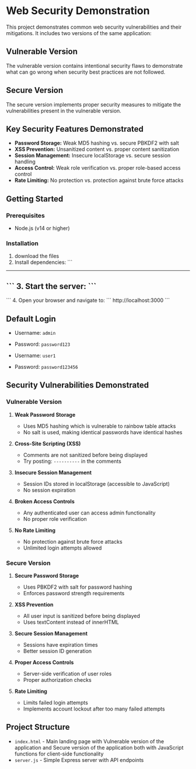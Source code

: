 # Web Security Demonstration

This project demonstrates common web security vulnerabilities and their mitigations. It includes two versions of the same application:

## Vulnerable Version
The vulnerable version contains intentional security flaws to demonstrate what can go wrong when security best practices are not followed.

## Secure Version
The secure version implements proper security measures to mitigate the vulnerabilities present in the vulnerable version.

## Key Security Features Demonstrated

- **Password Storage:** Weak MD5 hashing vs. secure PBKDF2 with salt
- **XSS Prevention:** Unsanitized content vs. proper content sanitization
- **Session Management:** Insecure localStorage vs. secure session handling
- **Access Control:** Weak role verification vs. proper role-based access control
- **Rate Limiting:** No protection vs. protection against brute force attacks

## Getting Started

### Prerequisites
- Node.js (v14 or higher)

### Installation

1. download the files
2. Install dependencies:
   \`\`\`
  -------------
   \`\`\`
3. Start the server:
   \`\`\`
  -----------
   \`\`\`
4. Open your browser and navigate to:
   \`\`\`
   http://localhost:3000
   \`\`\`

## Default Login

- Username: `admin`
- Password: `password123`

- Username: `user1`
- Password: `password123456`

## Security Vulnerabilities Demonstrated

### Vulnerable Version

1. **Weak Password Storage**
   - Uses MD5 hashing which is vulnerable to rainbow table attacks
   - No salt is used, making identical passwords have identical hashes

2. **Cross-Site Scripting (XSS)**
   - Comments are not sanitized before being displayed
   - Try posting: `----------` in the comments

3. **Insecure Session Management**
   - Session IDs stored in localStorage (accessible to JavaScript)
   - No session expiration

4. **Broken Access Controls**
   - Any authenticated user can access admin functionality
   - No proper role verification

5. **No Rate Limiting**
   - No protection against brute force attacks
   - Unlimited login attempts allowed

### Secure Version

1. **Secure Password Storage**
   - Uses PBKDF2 with salt for password hashing
   - Enforces password strength requirements

2. **XSS Prevention**
   - All user input is sanitized before being displayed
   - Uses textContent instead of innerHTML

3. **Secure Session Management**
   - Sessions have expiration times
   - Better session ID generation

4. **Proper Access Controls**
   - Server-side verification of user roles
   - Proper authorization checks

5. **Rate Limiting**
   - Limits failed login attempts
   - Implements account lockout after too many failed attempts

## Project Structure

- `index.html` - Main landing page with  Vulnerable version of the application and  Secure version of the application both with  JavaScript functions for client-side functionality
- `server.js` - Simple Express server with API endpoints

